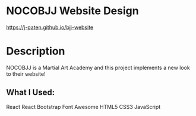 # NOCOBJJ Website Design

https://j-paten.github.io/bjj-website

# Description

NOCOBJJ is a Martial Art Academy and this project implements a new look to their website!

## What I Used:

React
React Bootstrap
Font Awesome
HTML5
CSS3
JavaScript
